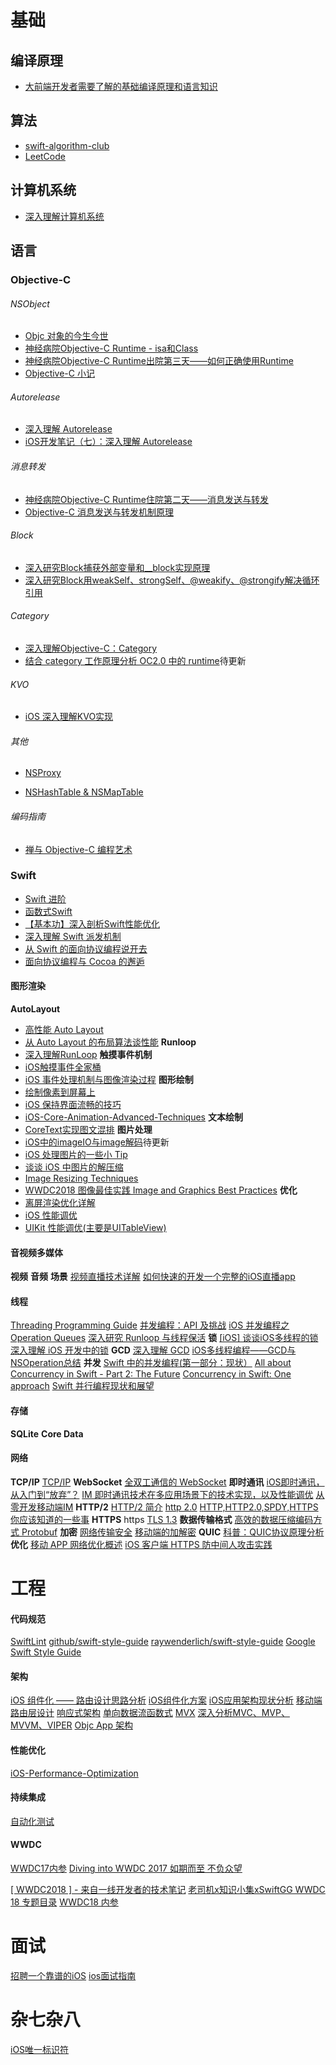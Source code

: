 # 基础
## 编译原理
- [大前端开发者需要了解的基础编译原理和语言知识](https://juejin.im/post/594e77ef5188250d9e6504bc#heading-14)

## 算法
- [swift-algorithm-club](https://github.com/raywenderlich/swift-algorithm-club)
- [LeetCode](https://leetcode-cn.com/)

## 计算机系统
- [深入理解计算机系统](https://book.douban.com/subject/26912767/)

## 语言
### Objective-C

###### NSObject
- [Objc 对象的今生今世](https://www.jianshu.com/p/f725d2828a2f)
- [神经病院Objective-C Runtime - isa和Class](https://www.jianshu.com/p/9d649ce6d0b8)
- [神经病院Objective-C Runtime出院第三天——如何正确使用Runtime](http://www.jianshu.com/p/db6dc23834e3)
- [Objective-C 小记](http://kylinroc.github.io/)
###### Autorelease
- [深入理解 Autorelease](https://juejin.im/post/5a66e28c6fb9a01cbf387da1)
- [iOS开发笔记（七）：深入理解 Autorelease](https://juejin.im/post/5a66e28c6fb9a01cbf387da1#heading-28)
###### 消息转发
- [神经病院Objective-C Runtime住院第二天——消息发送与转发](http://www.jianshu.com/p/4d619b097e20)
- [Objective-C 消息发送与转发机制原理](http://yulingtianxia.com/blog/2016/06/15/Objective-C-Message-Sending-and-Forwarding/ "Objective-C 消息发送与转发机制原理")
###### Block
- [深入研究Block捕获外部变量和__block实现原理](http://www.jianshu.com/p/ee9756f3d5f6)
- [深入研究Block用weakSelf、strongSelf、@weakify、@strongify解决循环引用](http://www.jianshu.com/p/701da54bd78c)
###### Category
- [深入理解Objective-C：Category](http://tech.meituan.com/DiveIntoCategory.html)
- [结合 category 工作原理分析 OC2.0 中的 runtime](http://www.jianshu.com/p/d66d65314add)待更新
###### KVO
- [iOS 深入理解KVO实现](https://juejin.im/post/58f9ffe261ff4b006655238f)
###### 其他
- [NSProxy](http://zhangbuhuai.com/nsproxy/)
<!--
[NSMutableArray原理揭露](http://blog.joyingx.me/2015/05/03/NSMutableArray%20%E5%8E%9F%E7%90%86%E6%8F%AD%E9%9C%B2/)
-->
- [NSHash​Table & NSMap​Table](http://nshipster.cn/nshashtable-and-nsmaptable/)
###### 编码指南
- [禅与 Objective-C 编程艺术](https://github.com/oa414/objc-zen-book-cn)

### Swift
- [Swift 进阶](https://www.objccn.io/products/advanced-swift/)
- [函数式Swift](https://www.objccn.io/products/functional-swift/)
- [【基本功】深入剖析Swift性能优化](https://juejin.im/post/5bdbdc876fb9a049f36186c3#heading-12)
- [深入理解 Swift 派发机制](https://kemchenj.github.io/2016-12-25-1/)
- [从 Swift 的面向协议编程说开去](https://gold.xitu.io/post/5831af478ac2470061be93cc)
- [面向协议编程与 Cocoa 的邂逅](https://onevcat.com/2016/11/pop-cocoa-1/)

#### 图形渲染
**AutoLayout**
- [高性能 Auto Layout](https://juejin.im/post/5b1ea5046fb9a01e2b2cc4a7)
- [从 Auto Layout 的布局算法谈性能](https://gold.xitu.io/post/57c6e4ec0a2b58006c123da6)
**Runloop**
- [深入理解RunLoop](https://blog.ibireme.com/2015/05/18/runloop/)
**触摸事件机制**
- [iOS触摸事件全家桶](http://www.jianshu.com/p/c294d1bd963d)
- [iOS 事件处理机制与图像渲染过程](http://www.jianshu.com/p/8459cdfc77fe)
**图形绘制**
- [绘制像素到屏幕上](https://www.objccn.io/issue-3-1/)
- [iOS 保持界面流畅的技巧](http://blog.ibireme.com/2015/11/12/smooth_user_interfaces_for_ios/)
- [iOS-Core-Animation-Advanced-Techniques](https://github.com/AttackOnDobby/iOS-Core-Animation-Advanced-Techniques)
**文本绘制**
- [CoreText实现图文混排](http://www.jianshu.com/p/6db3289fb05d)
**图片处理**
- [iOS中的imageIO与image解码](http://blog.mrriddler.com/2016/07/20/iOS%E4%B8%AD%E7%9A%84imageIO%E4%B8%8Eimage%E8%A7%A3%E7%A0%81/)待更新
- [iOS 处理图片的一些小 Tip](https://blog.ibireme.com/2015/11/02/ios_image_tips/)
- [谈谈 iOS 中图片的解压缩](http://blog.leichunfeng.com/blog/2017/02/20/talking-about-the-decompression-of-the-image-in-ios/#jtss-tsina)
- [Image Resizing Techniques](http://nshipster.com/image-resizing/)
- [WWDC2018 图像最佳实践 Image and Graphics Best Practices](https://techblog.toutiao.com/2018/06/19/untitled-42/)
**优化**
- [离屏渲染优化详解](http://www.jianshu.com/p/ca51c9d3575b)
- [iOS 性能调优](http://www.jianshu.com/p/05b68c84913a)
- [UIKit 性能调优(主要是UITableView)](https://bestswifter.com/uikitxing-neng-diao-you-shi-zhan-jiang-jie/)

#### 音视频多媒体
**视频**
**音频**
**场景**
[视频直播技术详解](http://blog.qiniu.com/archives/6606)
[如何快速的开发一个完整的iOS直播app](https://github.com/tiantianlan/LiveExplanation)

#### 线程
[Threading Programming Guide](http://yulingtianxia.com/blog/2017/08/28/Threading-Programming-Guide-1/)
[并发编程：API 及挑战](https://www.objccn.io/issue-2-1/)
[iOS 并发编程之 Operation Queues](http://blog.leichunfeng.com/blog/2015/07/29/ios-concurrency-programming-operation-queues/)
[深入研究 Runloop 与线程保活](https://bestswifter.com/runloop-and-thread/)
**锁**
[[iOS] 谈谈iOS多线程的锁](https://juejin.im/post/5a0a92996fb9a0451f307479#heading-16)
[深入理解 iOS 开发中的锁](https://bestswifter.com/ios-lock/)
**GCD**
[深入理解 GCD](https://bestswifter.com/deep-gcd/)
[iOS多线程编程——GCD与NSOperation总结](https://bestswifter.com/multithreadconclusion/)
**并发**
 [Swift 中的并发编程(第一部分：现状）](http://swift.gg/2017/09/04/all-about-concurrency-in-swift-1-the-present/ "Swift 中的并发编程(第一部分：现状）")
[All about Concurrency in Swift - Part 2: The Future](https://www.uraimo.com/2017/07/22/all-about-concurrency-in-swift-2-the-future)
[Concurrency in Swift: One approach](https://gist.github.com/lattner/31ed37682ef1576b16bca1432ea9f782)
[Swift 并行编程现状和展望](https://onevcat.com/2016/12/concurrency/)
#### 存储
**SQLite**
**Core Data**
#### 网络
**TCP/IP**
[TCP/IP](https://juejin.im/post/5a2ff1126fb9a04522077b44)
**WebSocket**
[全双工通信的 WebSocket](https://github.com/halfrost/Halfrost-Field/blob/master/contents/Protocol/WebSocket.md)
**即时通讯**
[iOS即时通讯，从入门到“放弃”？](http://www.jianshu.com/p/2dbb360886a8)
[IM 即时通讯技术在多应用场景下的技术实现，以及性能调优](http://www.jianshu.com/p/8cd908148f9e)
[从零开发移动端IM](http://www.52im.net/forum.php?mod=viewthread&tid=464&extra=page%3D1%26filter%3Ddigest%26digest%3D1%26orderby%3Dlastpost)
**HTTP/2**
[HTTP/2 简介](https://developers.google.com/web/fundamentals/performance/http2/?hl=zh-cn)
[http 2.0](https://www.gitbook.com/book/ye11ow/http2-explained)
[HTTP,HTTP2.0,SPDY,HTTPS你应该知道的一些事](http://www.alloyteam.com/2016/07/httphttp2-0spdyhttps-reading-this-is-enough/)
**HTTPS**
https
[TLS 1.3](https://zhuanlan.zhihu.com/p/28850798)
**数据传输格式**
[高效的数据压缩编码方式 Protobuf](https://github.com/halfrost/Halfrost-Field/blob/master/contents/Protocol/Protocol-buffers-encode.md)
**加密**
[网络传输安全](http://mrpeak.cn/blog/encrypt/)
[移动端的加解密](http://talkingdata.me/2016/06/22/encryption/)
**QUIC**
[科普：QUIC协议原理分析](https://zhuanlan.zhihu.com/p/32553477)
**优化**
[移动 APP 网络优化概述](https://blog.cnbang.net/tech/3531/)
[iOS 客户端 HTTPS 防中间人攻击实践](http://www.jianshu.com/p/70f17cc7b1df)

# 工程
#### 代码规范
[SwiftLint](https://github.com/realm/SwiftLint)
[github/swift-style-guide](https://github.com/Artwalk/swift-style-guide/blob/master/README_CN.md)
[raywenderlich/swift-style-guide](https://github.com/raywenderlich/swift-style-guide)
[Google Swift Style Guide](https://google.github.io/swift/)

#### 架构
[iOS 组件化 —— 路由设计思路分析](https://juejin.im/post/58b2aad6b123db0052cc9edd)
[iOS组件化方案](http://mrpeak.cn/blog/module/)
[iOS应用架构现状分析](http://mrpeak.cn/blog/ios-arch/)
[移动端路由层设计](http://www.jianshu.com/p/be7da3ed4100)
[响应式架构](http://blog.mrriddler.com/2017/06/28/iOS%E5%93%8D%E5%BA%94%E5%BC%8F%E6%9E%B6%E6%9E%84/)
[单向数据流函数式](https://onevcat.com/2017/07/state-based-viewcontroller/)
[MVX](http://draveness.me/mvx-model.html)
[深入分析MVC、MVP、MVVM、VIPER](https://juejin.im/post/59fc625d51882529c0468dc9)
[Objc App 架构](https://www.objccn.io/products/app-architecture)

#### 性能优化
[iOS-Performance-Optimization](https://github.com/skyming/iOS-Performance-Optimization)

#### 持续集成
[自动化测试](http://blog.csdn.net/hello_hwc/article/details/60957515)

<!--
####其他
[给 Pod 添加资源文件](http://blog.xianqu.org/2015/08/pod-resources/?utm_source=tuicool&utm_medium=referral)
[iOS 实现快速切换主题详细教程](https://gold.xitu.io/post/58563b3a128fe1006b6b6e7a)
-->
#### WWDC
[WWDC17内参](https://xiaozhuanlan.com/wwdc17)
[Diving into WWDC 2017 如期而至 不负众望](https://techblog.toutiao.com/2017/07/05/session0-2/)

[[ WWDC2018 ] - 来自一线开发者的技术笔记](https://techblog.toutiao.com/2018/06/19/untitled-49/)
[老司机x知识小集xSwiftGG WWDC 18 专题目录](https://juejin.im/post/5b1d284df265da6e572b3d87)
[WWDC18 内参](https://xiaozhuanlan.com/wwdc18)

# 面试
[招聘一个靠谱的iOS](https://github.com/ChenYilong/iOSInterviewQuestions)
[ios面试指南](https://xiaozhuanlan.com/ios-swift-interview)

<!--
#Blog
[Halfrost-Field 冰霜之地](https://github.com/halfrost/Halfrost-Field)
 [Draveness/analyze](https://github.com/Draveness/analyze)
[bestswifter/blog](https://github.com/bestswifter/blog)
-->

# 杂七杂八
[iOS唯一标识符](https://www.jianshu.com/p/a2879b2cbe04)
